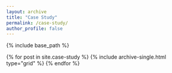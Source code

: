 ```yaml
---
layout: archive
title: "Case Study"
permalink: /case-study/
author_profile: false
---
```


{% include base_path %}

<div class="grid__wrapper">
  {% for post in site.case-study %}
    {% include archive-single.html type="grid" %}
  {% endfor %}
</div>
